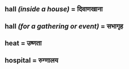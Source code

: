 ## hall *(inside a house)* = दिवाणखाना

## hall *(for a gathering or event)* = सभागृह

## heat = उष्णता

## hospital = रुग्णालय

